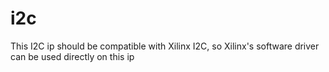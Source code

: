 # i2c

This I2C ip should be compatible with Xilinx I2C, so Xilinx's software driver can be used directly on this ip 
